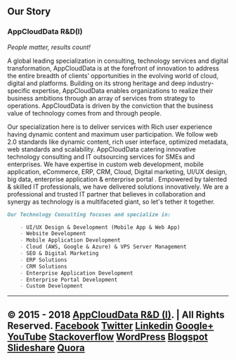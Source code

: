
## Our Story

### AppCloudData R&D(I)
_People matter, results count!_

A global  leading specialization in consulting, technology services and digital transformation, AppCloudData is at the forefront of innovation to address the entire breadth of clients’ opportunities in the evolving world of cloud, digital and platforms. Building on its strong heritage and deep industry-specific expertise, AppCloudData enables organizations to realize their business ambitions through an array of services from strategy to operations. AppCloudData is driven by the conviction that the business value of technology comes from and through people.

Our specialization here is to deliver services with Rich user experience having dynamic content and maximum user participation. We follow web 2.0 standards like dynamic content, rich user interface, optimized metadata, web standards and scalability. 
AppCloudData catering innovative technology consulting and IT outsourcing services for SMEs and enterprises. We have expertise in custom web development, mobile application, eCommerce, ERP, CRM, Cloud, Digital marketing, UI/UX design, big data, enterprise application & enterprise portal . Empowered by talented & skilled IT professionals, we have delivered solutions innovatively. We are a professional and trusted IT partner that believes in collaboration and synergy as technology is a multifaceted giant, so let's tether it together.
```markdown
Our Technology Consulting focuses and specialize in:

    - UI/UX Design & Development (Mobile App & Web App)
    - Website Development
    - Mobile Application Development
    - Cloud (AWS, Google & Azure) & VPS Server Management
    - SEO & Digital Marketing
    - ERP Solutions
    - CRM Solutions
    - Enterprise Application Development
    - Enterprise Portal Development
    - Custom Development
```
-------------
© 2015 - 2018 [AppCloudData R&D (I)](https://appclouddata.com). | All Rights Reserved.
[Facebook](https://www.facebook.com/AppCloudData)
[Twitter](https://twitter.com/appclouddata)
[Linkedin](https://www.linkedin.com/company/appclouddata)
[Google+](https://plus.google.com/117903651776733303304)
[YouTube](https://www.youtube.com/channel/UC3oVAv8_tm5qW7vrEsHNXrg)
[Stackoverflow](https://stackoverflow.com/users/5618883/appclouddata)
[WordPress](https://appclouddata.wordpress.com/)
[Blogspot](http://appclouddata.blogspot.com/)
[Slideshare](https://www.slideshare.net/appclouddata)
[Quora](https://quora.com/appclouddata)
-------------



















